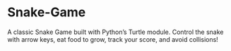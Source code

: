 # Snake-Game
A classic Snake Game built with Python’s Turtle module. Control the snake with arrow keys, eat food to grow, track your score, and avoid collisions!
